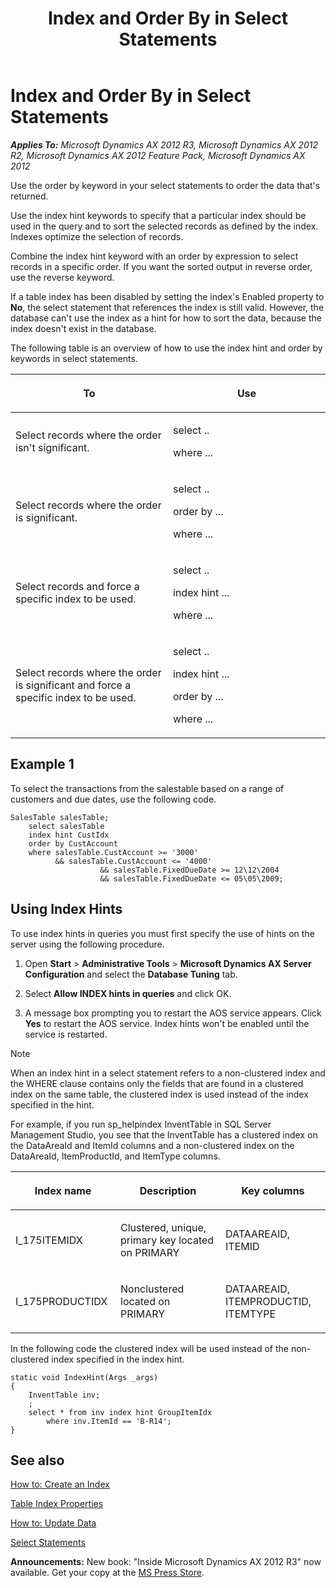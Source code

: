 ﻿---
title: Index and Order By in Select Statements
TOCTitle: Index and Order By in Select Statements
ms:assetid: a2c2d401-6e27-40e2-b180-0fbce65553ca
ms:mtpsurl: https://msdn.microsoft.com/en-us/library/Aa849686(v=AX.60)
ms:contentKeyID: 35248353
ms.date: 05/18/2015
mtps_version: v=AX.60
---

# Index and Order By in Select Statements 


_**Applies To:** Microsoft Dynamics AX 2012 R3, Microsoft Dynamics AX 2012 R2, Microsoft Dynamics AX 2012 Feature Pack, Microsoft Dynamics AX 2012_

Use the order by keyword in your select statements to order the data that's returned.

Use the index hint keywords to specify that a particular index should be used in the query and to sort the selected records as defined by the index. Indexes optimize the selection of records.

Combine the index hint keyword with an order by expression to select records in a specific order. If you want the sorted output in reverse order, use the reverse keyword.

If a table index has been disabled by setting the index's Enabled property to **No**, the select statement that references the index is still valid. However, the database can't use the index as a hint for how to sort the data, because the index doesn't exist in the database.

The following table is an overview of how to use the index hint and order by keywords in select statements.

<table>
<colgroup>
<col style="width: 50%" />
<col style="width: 50%" />
</colgroup>
<thead>
<tr class="header">
<th><p>To</p></th>
<th><p>Use</p></th>
</tr>
</thead>
<tbody>
<tr class="odd">
<td><p>Select records where the order isn't significant.</p></td>
<td><p>select ..</p>
<p>where ...</p></td>
</tr>
<tr class="even">
<td><p>Select records where the order is significant.</p></td>
<td><p>select ..</p>
<p>order by ...</p>
<p>where ...</p></td>
</tr>
<tr class="odd">
<td><p>Select records and force a specific index to be used.</p></td>
<td><p>select ..</p>
<p>index hint ...</p>
<p>where ...</p></td>
</tr>
<tr class="even">
<td><p>Select records where the order is significant and force a specific index to be used.</p></td>
<td><p>select ..</p>
<p>index hint ...</p>
<p>order by ...</p>
<p>where ...</p></td>
</tr>
</tbody>
</table>


## Example 1

To select the transactions from the salestable based on a range of customers and due dates, use the following code.

    SalesTable salesTable;
        select salesTable
        index hint CustIdx
        order by CustAccount
        where salesTable.CustAccount >= '3000'
              && salesTable.CustAccount <= '4000'
                        && salesTable.FixedDueDate >= 12\12\2004
                        && salesTable.FixedDueDate <= 05\05\2009;

## Using Index Hints

To use index hints in queries you must first specify the use of hints on the server using the following procedure.

1.  Open **Start** \> **Administrative Tools** \> **Microsoft Dynamics AX Server Configuration** and select the **Database Tuning** tab.

2.  Select **Allow INDEX hints in queries** and click OK.

3.  A message box prompting you to restart the AOS service appears. Click **Yes** to restart the AOS service. Index hints won't be enabled until the service is restarted.


> [!NOTE]
> <P>When an index hint in a select statement refers to a non-clustered index and the WHERE clause contains only the fields that are found in a clustered index on the same table, the clustered index is used instead of the index specified in the hint.</P>



For example, if you run sp\_helpindex InventTable in SQL Server Management Studio, you see that the InventTable has a clustered index on the DataAreaId and ItemId columns and a non-clustered index on the DataAreaId, ItemProductId, and ItemType columns.

<table>
<colgroup>
<col style="width: 33%" />
<col style="width: 33%" />
<col style="width: 33%" />
</colgroup>
<thead>
<tr class="header">
<th><p>Index name</p></th>
<th><p>Description</p></th>
<th><p>Key columns</p></th>
</tr>
</thead>
<tbody>
<tr class="odd">
<td><p>I_175ITEMIDX</p></td>
<td><p>Clustered, unique, primary key located on PRIMARY</p></td>
<td><p>DATAAREAID, ITEMID</p></td>
</tr>
<tr class="even">
<td><p>I_175PRODUCTIDX</p></td>
<td><p>Nonclustered located on PRIMARY</p></td>
<td><p>DATAAREAID, ITEMPRODUCTID, ITEMTYPE</p></td>
</tr>
</tbody>
</table>


In the following code the clustered index will be used instead of the non-clustered index specified in the index hint.

    static void IndexHint(Args _args)
    {
        InventTable inv;
        ;
        select * from inv index hint GroupItemIdx 
            where inv.ItemId == 'B-R14';
    }

## See also

[How to: Create an Index](how-to-create-an-index.md)

[Table Index Properties](https://msdn.microsoft.com/en-us/library/aa881522\(v=ax.60\))

[How to: Update Data](how-to-update-data.md)

[Select Statements](select-statements.md)

  
**Announcements:** New book: "Inside Microsoft Dynamics AX 2012 R3" now available. Get your copy at the [MS Press Store](https://www.microsoftpressstore.com/store/inside-microsoft-dynamics-ax-2012-r3-9780735685109).

